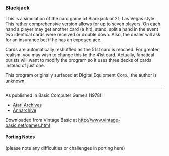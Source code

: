 ### Blackjack

This is a simulation of the card game of Blackjack or 21, Las Vegas style. This rather comprehensive version allows for up to seven players. On each hand a player may get another card (a hit), stand, split a hand in the event two identical cards were received or double down. Also, the dealer will ask for an insurance bet if he has an exposed ace.

Cards are automatically reshuffled as the 51st card is reached. For greater realism, you may wish to change this to the 41st card. Actually, fanatical purists will want to modify the program so it uses three decks of cards instead of just one.

This program originally surfaced at Digital Equipment Corp.; the author is unknown.

---

As published in Basic Computer Games (1978):
- [Atari Archives](https://www.atariarchives.org/basicgames/showpage.php?page=18)
- [Annarchive](https://annarchive.com/files/Basic_Computer_Games_Microcomputer_Edition.pdf#page=33)

Downloaded from Vintage Basic at
http://www.vintage-basic.net/games.html

#### Porting Notes

(please note any difficulties or challenges in porting here)
